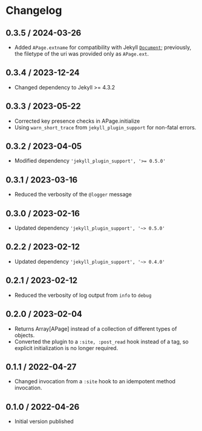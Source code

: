 # Changelog


## 0.3.5 / 2024-03-26

* Added `APage.extname` for compatibility with Jekyll
  [`Document`](https://github.com/jekyll/jekyll/blob/master/lib/jekyll/document.rb);
  previously, the filetype of the uri was provided only as `APage.ext`.


## 0.3.4 / 2023-12-24

* Changed dependency to Jekyll >= 4.3.2


## 0.3.3 / 2023-05-22

* Corrected key presence checks in APage.initialize
* Using `warn_short_trace` from `jekyll_plugin_support` for non-fatal errors.


## 0.3.2 / 2023-04-05

* Modified dependency `'jekyll_plugin_support', '>= 0.5.0'`


## 0.3.1 / 2023-03-16

* Reduced the verbosity of the `@logger` message

## 0.3.0 / 2023-02-16

* Updated dependency `'jekyll_plugin_support', '~> 0.5.0'`

## 0.2.2 / 2023-02-12

* Updated dependency `'jekyll_plugin_support', '~> 0.4.0'`


## 0.2.1 / 2023-02-12

* Reduced the verbosity of log output from `info` to `debug`


## 0.2.0 / 2023-02-04

* Returns Array[APage] instead of a collection of different types of objects.
* Converted the plugin to a `:site, :post_read` hook instead of a tag,
    so explicit initialization is no longer required.


## 0.1.1 / 2022-04-27

* Changed invocation from a `:site` hook to an idempotent method invocation.


## 0.1.0 / 2022-04-26

* Initial version published
